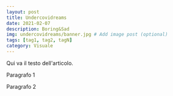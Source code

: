 ```yaml
---
layout: post
title: Undercovidreams
date: 2021-02-07
description: Boring&Sad
img: undercovidreams/banner.jpg # Add image post (optional)
tags: [tag1, tag2, tagN]
category: Visuale
---
```


Qui va il testo dell'articolo.

Paragrafo 1

Paragrafo 2
